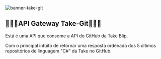 ![banner-take-git](https://user-images.githubusercontent.com/86637866/124165725-82c7e080-da78-11eb-878a-ca4296516d92.png)
<h2>🚀🚀🚀API Gateway Take-Git👨🏿‍🚀</h2>
<p>Está é uma API que consome a API do GitHub da Take Blip.</p>
<p>Com o principal intúito de retornar uma resposta ordenada dos 5 últimos repositórios de linguagem "C#" da Take no GitHub.</p>

